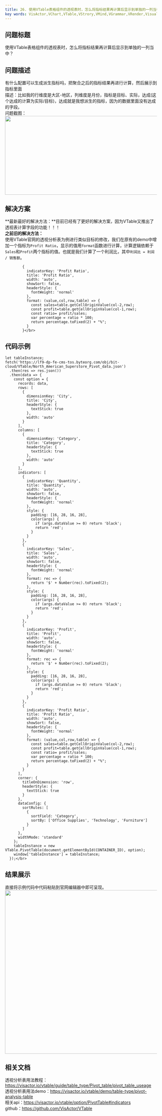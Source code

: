 ```yaml
---
title: 26. 使用VTable表格组件的透视表时，怎么将指标结果再计算后显示到单独的一列当中？</br>
key words: VisActor,VChart,VTable,VStrory,VMind,VGrammar,VRender,Visualization,Chart,Data,Table,Graph,Gis,LLM
---
```

## 问题标题

使用VTable表格组件的透视表时，怎么将指标结果再计算后显示到单独的一列当中？</br>
## 问题描述

有什么配置可以生成派生指标吗，把聚合之后的指标结果再进行计算，然后展示到指标里面</br>
描述：比如我的行维度是大区-地区，列维度是月份，指标是目标、实际，达成(这个达成的计算为实际/目标)，达成就是我想派生的指标，因为的数据里面没有达成的字段。</br>
问题截图：</br>
<img src='https://cdn.jsdelivr.net/gh/xuanhun/articles/visactor/img/Q0DzbVYWpo7M7HxaJgxcrCVfnKa.gif' alt='' width='1347' height='260'>

## 解决方案 

**最新最好的解决方法：**目前已经有了更好的解决方案，因为VTable又推出了透视表计算字段的功能！！！</br>
**之前旧的解决方法：**</br>
使用VTable官网的透视分析表为例进行类似目标的修改，我们在原有的demo中增加一个指标为`Profit Ratio`，显示的值用`format`函数进行计算，计算逻辑依赖于`Sales`和`Profit`两个指标的值。也就是我们计算了一个利润比，其中`利润比 = 利润 / 销售额`。</br>
```
        {
          indicatorKey: 'Profit Ratio',
          title: 'Profit Ratio',
          width: 'auto',
          showSort: false,
          headerStyle: {
            fontWeight: 'normal'
          },
          format: (value,col,row,table) => {
            const sales=table.getCellOriginValue(col-2,row);
            const profit=table.getCellOriginValue(col-1,row);
            const ratio= profit/sales;
            var percentage = ratio * 100;
            return percentage.toFixed(2) + "%";
          }
        }</br>
```
## 代码示例  

```
let tableInstance;
fetch('https://lf9-dp-fe-cms-tos.byteorg.com/obj/bit-cloud/VTable/North_American_Superstore_Pivot_data.json')
  .then(res => res.json())
  .then(data => {
    const option = {
      records: data,
      rows: [
        {
          dimensionKey: 'City',
          title: 'City',
          headerStyle: {
            textStick: true
          },
          width: 'auto'
        }
      ],
      columns: [
        {
          dimensionKey: 'Category',
          title: 'Category',
          headerStyle: {
            textStick: true
          },
          width: 'auto'
        }
      ],
      indicators: [
        {
          indicatorKey: 'Quantity',
          title: 'Quantity',
          width: 'auto',
          showSort: false,
          headerStyle: {
            fontWeight: 'normal'
          },
          style: {
            padding: [16, 28, 16, 28],
            color(args) {
              if (args.dataValue >= 0) return 'black';
              return 'red';
            }
          }
        },
        {
          indicatorKey: 'Sales',
          title: 'Sales',
          width: 'auto',
          showSort: false,
          headerStyle: {
            fontWeight: 'normal'
          },
          format: rec => {
            return '$' + Number(rec).toFixed(2);
          },
          style: {
            padding: [16, 28, 16, 28],
            color(args) {
              if (args.dataValue >= 0) return 'black';
              return 'red';
            }
          }
        },
        {
          indicatorKey: 'Profit',
          title: 'Profit',
          width: 'auto',
          showSort: false,
          headerStyle: {
            fontWeight: 'normal'
          },
          format: rec => {
            return '$' + Number(rec).toFixed(2);
          },
          style: {
            padding: [16, 28, 16, 28],
            color(args) {
              if (args.dataValue >= 0) return 'black';
              return 'red';
            }
          }
        },
        {
          indicatorKey: 'Profit Ratio',
          title: 'Profit Ratio',
          width: 'auto',
          showSort: false,
          headerStyle: {
            fontWeight: 'normal'
          },
          format: (value,col,row,table) => {
            const sales=table.getCellOriginValue(col-2,row);
            const profit=table.getCellOriginValue(col-1,row);
            const ratio= profit/sales;
            var percentage = ratio * 100;
            return percentage.toFixed(2) + "%";
          }
        }
      ],
      corner: {
        titleOnDimension: 'row',
        headerStyle: {
          textStick: true
        }
      },
      dataConfig: {
        sortRules: [
          {
            sortField: 'Category',
            sortBy: ['Office Supplies', 'Technology', 'Furniture']
          }
        ]
      },
      widthMode: 'standard'
    };
    tableInstance = new VTable.PivotTable(document.getElementById(CONTAINER_ID), option);
    window['tableInstance'] = tableInstance;
  });</br>
```
## 结果展示 

直接将示例代码中代码粘贴到官网编辑器中即可呈现。</br>
<img src='https://cdn.jsdelivr.net/gh/xuanhun/articles/visactor/img/PTqsbSor5oxIYbxC6Ckcg69Unpf.gif' alt='' width='853' height='540'>

## 相关文档

透视分析表用法教程：https://visactor.io/vtable/guide/table_type/Pivot_table/pivot_table_useage</br>
透视分析表用法demo：https://visactor.io/vtable/demo/table-type/pivot-analysis-table</br>
相关api：https://visactor.io/vtable/option/PivotTable#indicators</br>
github：https://github.com/VisActor/VTable</br>


